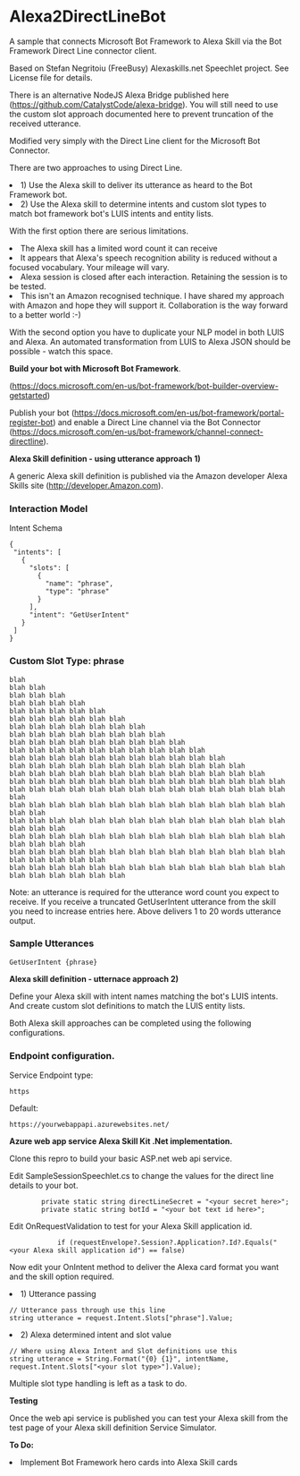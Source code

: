 # Alexa2DirectLineBot
A sample that connects Microsoft Bot Framework to Alexa Skill via the Bot Framework Direct Line connector client.

Based on Stefan Negritoiu (FreeBusy) Alexaskills.net Speechlet project. See License file for details.

There is an alternative NodeJS Alexa Bridge published here (https://github.com/CatalystCode/alexa-bridge).
You will still need to use the custom slot approach documented here to prevent truncation of the received utterance.

Modified very simply with the Direct Line client for the Microsoft Bot Connector. 

There are two approaches to using Direct Line.
<li>1) Use the Alexa skill to deliver its utterance as heard to the Bot Framework bot.
<li>2) Use the Alexa skill to determine intents and custom slot types to match bot framework bot's LUIS intents and entity lists.

With the first option there are serious limitations.
<li>The Alexa skill has a limited word count it can receive
<li>It appears that Alexa's speech recognition ability is reduced without a focused vocabulary. Your mileage will vary.
<li>Alexa session is closed after each interaction. Retaining the session is to be tested.
<li>This isn't an Amazon recognised technique. I have shared my approach with Amazon and hope they will support it. Collaboration is the way forward to a better world :-)

With the second option you have to duplicate your NLP model in both LUIS and Alexa. An automated transformation from LUIS to Alexa JSON should be possible - watch this space. 

<b>Build your bot with Microsoft Bot Framework</b>.
 
 (https://docs.microsoft.com/en-us/bot-framework/bot-builder-overview-getstarted)

Publish your bot (https://docs.microsoft.com/en-us/bot-framework/portal-register-bot) and enable a Direct Line channel via the Bot Connector (https://docs.microsoft.com/en-us/bot-framework/channel-connect-directline).

<b>Alexa Skill definition - using utterance approach 1)</b>

 A generic Alexa skill definition is published via the Amazon developer Alexa Skills site (http://developer.Amazon.com).

 <h3>Interaction Model</h3>

 Intent Schema
 ```
 {
  "intents": [
    {
      "slots": [
        {
          "name": "phrase",
          "type": "phrase"
        }
      ],
      "intent": "GetUserIntent"
    }
  ]
}
```
<h3>Custom Slot Type: phrase </h3>

```
blah
blah blah
blah blah blah
blah blah blah blah
blah blah blah blah blah
blah blah blah blah blah blah
blah blah blah blah blah blah blah
blah blah blah blah blah blah blah blah
blah blah blah blah blah blah blah blah blah
blah blah blah blah blah blah blah blah blah blah
blah blah blah blah blah blah blah blah blah blah blah
blah blah blah blah blah blah blah blah blah blah blah blah
blah blah blah blah blah blah blah blah blah blah blah blah blah
blah blah blah blah blah blah blah blah blah blah blah blah blah blah
blah blah blah blah blah blah blah blah blah blah blah blah blah blah blah
blah blah blah blah blah blah blah blah blah blah blah blah blah blah blah blah
blah blah blah blah blah blah blah blah blah blah blah blah blah blah blah blah blah
blah blah blah blah blah blah blah blah blah blah blah blah blah blah blah blah blah blah
blah blah blah blah blah blah blah blah blah blah blah blah blah blah blah blah blah blah blah
blah blah blah blah blah blah blah blah blah blah blah blah blah blah blah blah blah blah blah blah
```
Note: an utterance is required for the utterance word count you expect to receive. If you receive a truncated GetUserIntent utterance from the skill you need to increase entries here. Above delivers 1 to 20 words utterance output.

<h3>Sample Utterances</h3>

```
GetUserIntent {phrase}
```
<b> Alexa skill definition - utternace approach 2)</b>

Define your Alexa skill with intent names matching the bot's LUIS intents. And create custom slot definitions to match the LUIS entity lists.

Both Alexa skill approaches can be completed using the following configurations.

<h3>Endpoint configuration.</h3>

Service Endpoint type:

```
https
```
Default:

```
https://yourwebappapi.azurewebsites.net/
```

<b>Azure web app service Alexa Skill Kit .Net implementation.</b>

Clone this repro to build your basic ASP.net web api service.

Edit SampleSessionSpeechlet.cs to change the values for the direct line details to your bot.

```
        private static string directLineSecret = "<your secret here>";
        private static string botId = "<your bot text id here>";
```
Edit OnRequestValidation to test for your Alexa Skill application id.

```
            if (requestEnvelope?.Session?.Application?.Id?.Equals("<your Alexa skill application id") == false)
```
Now edit your OnIntent method to deliver the Alexa card format you want and the skill option required.

<li> 1) Utterance passing

```
// Utterance pass through use this line
string utterance = request.Intent.Slots["phrase"].Value;
```

<li> 2) Alexa determined intent and slot value

```
// Where using Alexa Intent and Slot definitions use this
string utterance = String.Format("{0} {1}", intentName, request.Intent.Slots["<your slot type>"].Value);
```
Multiple slot type handling is left as a task to do.

<b>Testing</b>

Once the web api service is published you can test your Alexa skill from the test page of your Alexa skill definition Service Simulator.

<b>To Do:</b>

<li>Implement Bot Framework hero cards into Alexa Skill cards

